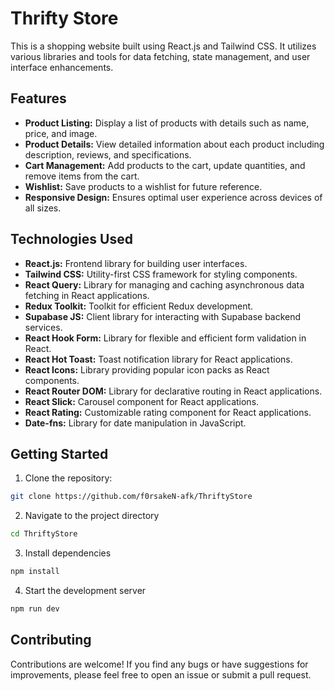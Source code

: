 # Thrifty Store

This is a shopping website built using React.js and Tailwind CSS. It utilizes various libraries and tools for data fetching, state management, and user interface enhancements.

## Features

- **Product Listing:** Display a list of products with details such as name, price, and image.
- **Product Details:** View detailed information about each product including description, reviews, and specifications.
- **Cart Management:** Add products to the cart, update quantities, and remove items from the cart.
- **Wishlist:** Save products to a wishlist for future reference.
- **Responsive Design:** Ensures optimal user experience across devices of all sizes.

## Technologies Used

- **React.js:** Frontend library for building user interfaces.
- **Tailwind CSS:** Utility-first CSS framework for styling components.
- **React Query:** Library for managing and caching asynchronous data fetching in React applications.
- **Redux Toolkit:** Toolkit for efficient Redux development.
- **Supabase JS:** Client library for interacting with Supabase backend services.
- **React Hook Form:** Library for flexible and efficient form validation in React.
- **React Hot Toast:** Toast notification library for React applications.
- **React Icons:** Library providing popular icon packs as React components.
- **React Router DOM:** Library for declarative routing in React applications.
- **React Slick:** Carousel component for React applications.
- **React Rating:** Customizable rating component for React applications.
- **Date-fns:** Library for date manipulation in JavaScript.


## Getting Started

1. Clone the repository:

```bash
git clone https://github.com/f0rsakeN-afk/ThriftyStore
```

2. Navigate to the project directory
```bash
cd ThriftyStore
```

3. Install dependencies
```bash
npm install
```

4. Start the development server
```bash
npm run dev
```


## Contributing

Contributions are welcome! If you find any bugs or have suggestions for improvements, please feel free to open an issue or submit a pull request.